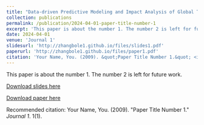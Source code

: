 ```yaml
---
title: "Data-driven Predictive Modeling and Impact Analysis of Global Temperature Rise"
collection: publications
permalink: /publication/2024-04-01-paper-title-number-1
excerpt: 'This paper is about the number 1. The number 2 is left for future work.'
date: 2024-04-01
venue: 'Journal 1'
slidesurl: 'http://zhangbole1.github.io/files/slides1.pdf'
paperurl: 'http://zhangbole1.github.io/files/paper1.pdf'
citation: 'Your Name, You. (2009). &quot;Paper Title Number 1.&quot; <i>Journal 1</i>. 1(1).'
---
```

This paper is about the number 1. The number 2 is left for future work.

[Download slides here](http://zhangbole1.github.io/files/slides1.pdf)

[Download paper here](http://zhangbole1.github.io/files/paper1.pdf)

Recommended citation: Your Name, You. (2009). "Paper Title Number 1." <i>Journal 1</i>. 1(1).